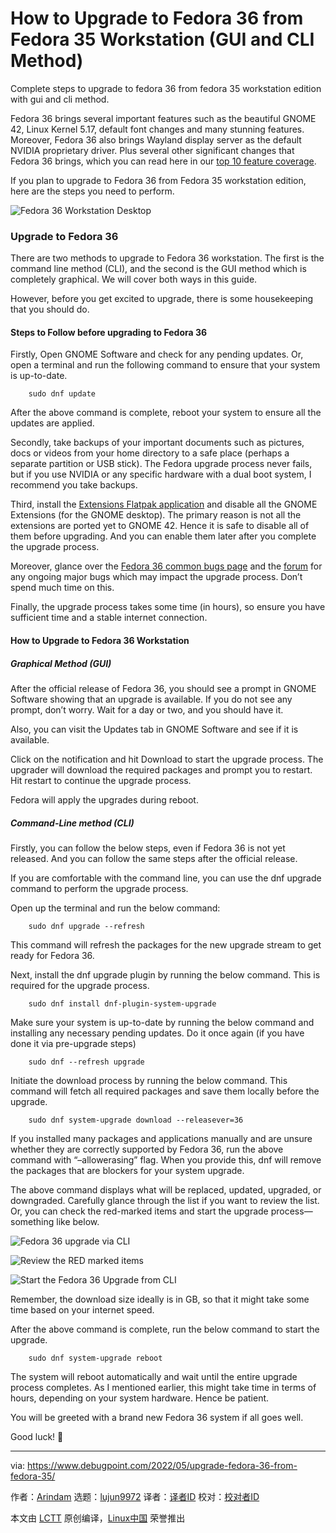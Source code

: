 [#]: subject: "How to Upgrade to Fedora 36 from Fedora 35 Workstation (GUI and CLI Method)"
[#]: via: "https://www.debugpoint.com/2022/05/upgrade-fedora-36-from-fedora-35/"
[#]: author: "Arindam https://www.debugpoint.com/author/admin1/"
[#]: collector: "lujun9972"
[#]: translator: " "
[#]: reviewer: " "
[#]: publisher: " "
[#]: url: " "

How to Upgrade to Fedora 36 from Fedora 35 Workstation (GUI and CLI Method)
======
Complete steps to upgrade to fedora 36 from fedora 35 workstation edition with gui and cli method.

Fedora 36 brings several important features such as the beautiful GNOME 42, Linux Kernel 5.17, default font changes and many stunning features. Moreover, Fedora 36 also brings Wayland display server as the default NVIDIA proprietary driver. Plus several other significant changes that Fedora 36 brings, which you can read here in our [top 10 feature coverage][1].

If you plan to upgrade to Fedora 36 from Fedora 35 workstation edition, here are the steps you need to perform.

![Fedora 36 Workstation Desktop][2]

### Upgrade to Fedora 36

There are two methods to upgrade to Fedora 36 workstation. The first is the command line method (CLI), and the second is the GUI method which is completely graphical. We will cover both ways in this guide.

However, before you get excited to upgrade, there is some housekeeping that you should do.

#### Steps to Follow before upgrading to Fedora 36

Firstly, Open GNOME Software and check for any pending updates. Or, open a terminal and run the following command to ensure that your system is up-to-date.

```
    sudo dnf update
```

After the above command is complete, reboot your system to ensure all the updates are applied.

Secondly, take backups of your important documents such as pictures, docs or videos from your home directory to a safe place (perhaps a separate partition or USB stick). The Fedora upgrade process never fails, but if you use NVIDIA or any specific hardware with a dual boot system, I recommend you take backups.

Third, install the [Extensions Flatpak application][3] and disable all the GNOME Extensions (for the GNOME desktop). The primary reason is not all the extensions are ported yet to GNOME 42. Hence it is safe to disable all of them before upgrading. And you can enable them later after you complete the upgrade process.

Moreover, glance over the [Fedora 36 common bugs page][4] and the [forum][5] for any ongoing major bugs which may impact the upgrade process. Don’t spend much time on this.

Finally, the upgrade process takes some time (in hours), so ensure you have sufficient time and a stable internet connection.

#### How to Upgrade to Fedora 36 Workstation

##### Graphical Method (GUI)

After the official release of Fedora 36, you should see a prompt in GNOME Software showing that an upgrade is available. If you do not see any prompt, don’t worry. Wait for a day or two, and you should have it.

Also, you can visit the Updates tab in GNOME Software and see if it is available.

Click on the notification and hit Download to start the upgrade process. The upgrader will download the required packages and prompt you to restart. Hit restart to continue the upgrade process.

Fedora will apply the upgrades during reboot.

##### Command-Line method (CLI)

Firstly, you can follow the below steps, even if Fedora 36 is not yet released. And you can follow the same steps after the official release.

If you are comfortable with the command line, you can use the dnf upgrade command to perform the upgrade process.

Open up the terminal and run the below command:

```
    sudo dnf upgrade --refresh
```

This command will refresh the packages for the new upgrade stream to get ready for Fedora 36.

Next, install the dnf upgrade plugin by running the below command. This is required for the upgrade process.

```
    sudo dnf install dnf-plugin-system-upgrade
```

Make sure your system is up-to-date by running the below command and installing any necessary pending updates. Do it once again (if you have done it via pre-upgrade steps)

```
    sudo dnf --refresh upgrade
```

Initiate the download process by running the below command. This command will fetch all required packages and save them locally before the upgrade.

```
    sudo dnf system-upgrade download --releasever=36
```

If you installed many packages and applications manually and are unsure whether they are correctly supported by Fedora 36, run the above command with “–allowerasing” flag. When you provide this, dnf will remove the packages that are blockers for your system upgrade.

The above command displays what will be replaced, updated, upgraded, or downgraded. Carefully glance through the list if you want to review the list. Or, you can check the red-marked items and start the upgrade process—something like below.

![Fedora 36 upgrade via CLI][6]

![Review the RED marked items][7]

![Start the Fedora 36 Upgrade from CLI][8]

Remember, the download size ideally is in GB, so that it might take some time based on your internet speed.

After the above command is complete, run the below command to start the upgrade.

```
    sudo dnf system-upgrade reboot
```

The system will reboot automatically and wait until the entire upgrade process completes. As I mentioned earlier, this might take time in terms of hours, depending on your system hardware. Hence be patient.

You will be greeted with a brand new Fedora 36 system if all goes well.

Good luck! 🤞

--------------------------------------------------------------------------------

via: https://www.debugpoint.com/2022/05/upgrade-fedora-36-from-fedora-35/

作者：[Arindam][a]
选题：[lujun9972][b]
译者：[译者ID](https://github.com/译者ID)
校对：[校对者ID](https://github.com/校对者ID)

本文由 [LCTT](https://github.com/LCTT/TranslateProject) 原创编译，[Linux中国](https://linux.cn/) 荣誉推出

[a]: https://www.debugpoint.com/author/admin1/
[b]: https://github.com/lujun9972
[1]: https://www.debugpoint.com/2021/04/fedora-34-features/
[2]: https://www.debugpoint.com/wp-content/uploads/2022/05/Fedora-36-Workstation-Desktop2.jpg
[3]: https://flathub.org/apps/details/org.gnome.Extensions
[4]: https://fedoraproject.org/wiki/Common_F36_bugs
[5]: https://ask.fedoraproject.org/tags/c/common-issues/141/none/f36/l/latest
[6]: https://www.debugpoint.com/wp-content/uploads/2022/05/Fedora-36-upgrade-via-CLI.jpg
[7]: https://www.debugpoint.com/wp-content/uploads/2022/05/Review-the-RED-marked-items.jpg
[8]: https://www.debugpoint.com/wp-content/uploads/2022/05/Start-the-Fedora-36-Upgrade-from-CLI.jpg
